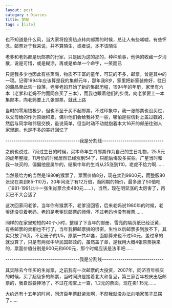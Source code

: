 ```yaml
---
layout: post
category : Diaries
title: 梦邮
tags : [life]
---
```



也不知道是什么风，当大家将投资热点转向邮票的时候，总让人有些唏嘘，有些怀念。邮票对于我来说，并不算陌生，或者说，本不该陌生

老爹和老妈都是玩邮票的行家，只是因为这的那的，种种琐事，他俩的收藏一夕消散，说是可惜，或是糊涂，再或是单单一个命字，一笑而已

只是我多少也因此有些熏陶，物质不丰富的童年，可玩的不多，邮票，曾是其中的一项。记得1994年应该算是我的集邮元年，那年我8岁，家里把新家装修好，往日的藏品至此告一段落，老爹老妈开始了新的集邮历程，1994年的年册，家里有六本（老爹和老妈不约而同各买了三本），而我也跟着他们的步伐，向老爹要上一本集邮本，向老妈要上几张邮票，就此上路

当时的零用钱极少，但也不至于买不起邮票，不过印象中，我一张邮票也没买过，以父母给的作为原始积累，偶尔他们会给我补充一些，哪怕是些信封上盖过戳的，然后与同学和邻居交换，虽说简单，但当时动不动就抱着本大16开的邮册往别人家里跑，也是不多的美好回忆了

------------------------------------我是分割线------------------------------

之前也说过，7月过生日的时候，买本命年生肖邮票作为自己的生日礼物，25.5元的虎年整版，11月份的时候居然已经涨到54了，只能后悔没多买些。广星当时和我一块买的，偏偏他是属牛的，结果牛年的生肖从25涨到110，老虎不给力啊……

当然最给力的当然是1980的猴票了，票面价值8分，现在卖到9800元，而整版80张现在卖到85-110万，30年间涨了有12万倍，而同期的物价，最多涨了50倍吧（1981-1991此十一张生肖票合卖480元……），当然，现在明显涨的太厉害了，再买已不大合适了

这次回家问老爹，当年你有猴票不，老爹没回答，后来老妈说1980年的时候，老爹还没见着老妈，老妈是老爹玩邮票的师傅，不过老妈也没有猴票……

同样的在家里短短的40个小时，整理了下当年的邮册，雪亮的隔页纸已经泛黄，有些邮票的卖相也不行了，当年我把邮票排的很密，生怕以后邮票多到放不下，其实只放了6页，不足册子的1/5，原票一共41套，面额算来也不过50元，盖过章的就没算了，只是有两张中华民国邮政的，虽然盖了章，是我用大概4张原票换来的，票面价值分别是900元和600元，那个时候应该是法币吧……

------------------------------------我是分割线------------------------------

其实除去今年买的生肖票，之前我有一次邮票的大投资，2007年，同济百年校庆的时候，买了超级多的邮票，当时同济是接着北大和复旦，第三家百年校庆出版邮票的，我自然要捧场了，不过在淘宝上一查，1.2元的票面，现在卖1.15元……

大约还有十五年的时间，同济百年票赶紧涨啊，不然我就没办法向咱家孩子显摆了……